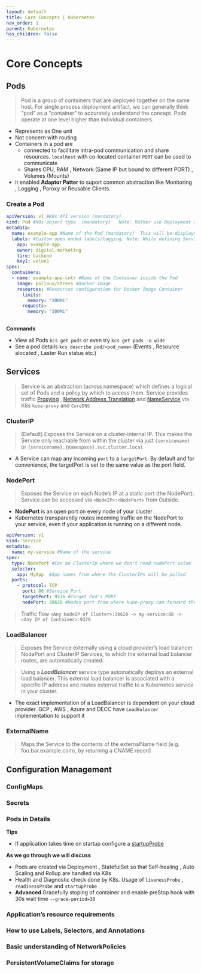 ```yaml
---
layout: default
title: Core Concepts | Kubernetes
nav_order: 1
parent: Kubernetes
has_children: false
---
```

# Core Concepts
## Pods

>Pod is a group of containers that are deployed together on the same host. For single process deployment artifact, we can generally think "pod" as a "container" to accurately understand the concept. Pods operate at one level higher than individual containers. 

- Represents as One unit
- Not concern with routing
- Containers in a pod are 
  - connected to facilitate intra-pod communication and share resources. `localhost` with co-located container `PORT` can be used to communicate
  - Shares CPU, RAM , Network (Same IP but bound to different PORT) , Volumes (Mounts)
- it enabled **Adaptor Patter** to suport common abstraction like Monitoring , Logging , Poroxy or Reusable Clients.

### Create a Pod

```yaml
apiVersion: v1 #K8s API version (mandatory)
kind: Pod #K8s object type. (mandatory)   Note: Rather use Deployment and StatefulSet for Production deployment
metadata:
  name: example-app #Name of the Pod (mandatory)  This will be displayed via `kcs get pods`
  labels: #Custom open ended labels/tagging. Note: While defining Service these will be used as selectors 
    app: example-app
    owner: digital-marketing
    tire: backend
    key1: value1
spec:
  containers:
  - name: example-app-cntr #Name of the Container inside the Pod
    image: polinux/stress #Docker Image
    resources: #Resources configuration for Docker Image Container
      limits:
        memory: "200Mi"
      requests:
        memory: "100Mi"
   
```
**Commands**
- View all Pods `kcs get pods` or even try `kcs get pods -o wide`
- See a pod details  `kcs describe pod/<pod_name>` (Events , Resource alocated , Laster Run status etc.)  

## Services
>Service is an abstraction (across namespace) which defines a logical set of Pods and a policy by which to access them.
>Service provides traffic [Proxying](https://kubernetes.io/docs/concepts/services-networking/service/#ips-and-vips) , [Network Address Translation](https://kubernetes.io/docs/tutorials/services/source-ip/#source-ip-for-services-with-type-nodeport) and [NameService](https://kubernetes.io/docs/concepts/services-networking/dns-pod-service/#a-records) via K8s `kube-proxy` and `CoreDNS`

### ClusterIP 
>(Default) Exposes the Service on a cluster-internal IP. This makes the Service only reachable from within the cluster via just `{servicename}` or `{servicename}.{namespace}.svc.cluster.local`
- A Service can map any incoming `port` to a `targetPort`. By default and for convenience, the targetPort is set to the same value as the port field.

### NodePort
>Exposes the Service on each Node’s IP at a static port (the NodePort). Service can be accessed via `<NodeIP>:<NodePort>` from Outside.
- **NodePort** is an open port on every node of your cluster
- Kubernetes transparently routes incoming traffic on the NodePort to your service, even if your application is running on a different node.

```yaml
apiVersion: v1
kind: Service
metadata:
  name: my-service #Name of the service
spec:
  type: NodePort #Can be ClusterIp where we don't need nodePort value  
  selector:
    app: MyApp  #App names from where the ClusterIPs will be pulled 
  ports:
    - protocol: TCP
      port: 80 #Service Port
      targetPort: 9376 #Target Pod's PORT
      nodePort: 30620 #Nodes port from where kube-proxy can forward the traffic
```
>Traffic flow `<Any NodeIP of Cluster>:30620 -> my-service:80 -> <Any IP of Container>:9376`

### LoadBalancer
>Exposes the Service externally using a cloud provider’s load balancer. NodePort and ClusterIP Services, to which the external load balancer routes, are automatically created.

>Using a ***LoadBalancer*** service type automatically deploys an external load balancer. This external load balancer is associated with a specific IP address and routes external traffic to a Kubernetes service in your cluster.

- The exact implementation of a LoadBalancer is dependent on your cloud provider. GCP , AWS , Azure and DECC have `LoadBalancer` implementation to support it 


### ExternalName
>Maps the Service to the contents of the externalName field (e.g. foo.bar.example.com), by returning a CNAME record

## Configuration Management
### ConfigMaps
### Secrets

### Pods in Details

**Tips**
- If application takes time on startup configure a [startupProbe](https://kubernetes.io/docs/tasks/configure-pod-container/configure-liveness-readiness-startup-probes/#define-startup-probes)

**As we go through we will discuss**
- Pods are created via Deployment , StatefulSet so that Self-healing , Auto Scaling and Rollup are handled via K8s
- Health and Diagnostic check done by K8s. Usage of `livenessProbe` , `readinessProbe` and `startupProbe` 
- **Advanced** Gracefully stoping of container and enable preStop hook with 30s wait time `--grace-period=30` 


### Application’s resource requirements
### How to use Labels, Selectors, and Annotations
### Basic understanding of NetworkPolicies
### PersistentVolumeClaims for storage